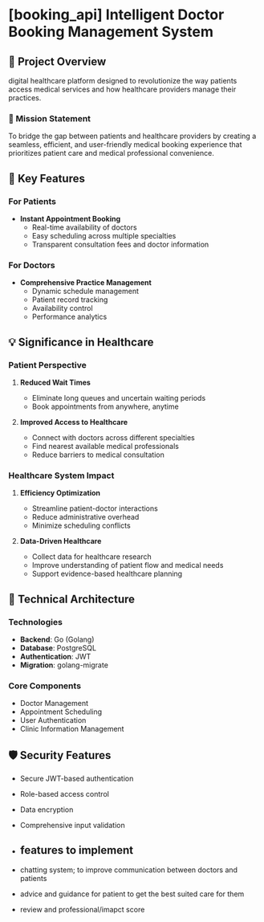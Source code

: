 
# [booking_api] Intelligent Doctor Booking Management System

## 🏥 Project Overview
digital healthcare platform designed to revolutionize the way patients access medical services and how healthcare providers manage their practices.

### 🌟 Mission Statement

To bridge the gap between patients and healthcare providers by creating a seamless, efficient, and user-friendly medical booking experience that prioritizes patient care and medical professional convenience.

## 🚀 Key Features

### For Patients
- **Instant Appointment Booking**
  - Real-time availability of doctors
  - Easy scheduling across multiple specialties
  - Transparent consultation fees and doctor information

### For Doctors
- **Comprehensive Practice Management**
  - Dynamic schedule management
  - Patient record tracking
  - Availability control
  - Performance analytics

## 💡 Significance in Healthcare

### Patient Perspective
1. **Reduced Wait Times**
   - Eliminate long queues and uncertain waiting periods
   - Book appointments from anywhere, anytime

2. **Improved Access to Healthcare**
   - Connect with doctors across different specialties
   - Find nearest available medical professionals
   - Reduce barriers to medical consultation

### Healthcare System Impact
1. **Efficiency Optimization**
   - Streamline patient-doctor interactions
   - Reduce administrative overhead
   - Minimize scheduling conflicts

2. **Data-Driven Healthcare**
   - Collect data for healthcare research
   - Improve understanding of patient flow and medical needs
   - Support evidence-based healthcare planning

## 🔧 Technical Architecture

### Technologies
- **Backend**: Go (Golang)
- **Database**: PostgreSQL
- **Authentication**: JWT
- **Migration**: golang-migrate

### Core Components
- Doctor Management
- Appointment Scheduling
- User Authentication
- Clinic Information Management

## 🛡️ Security Features
- Secure JWT-based authentication
- Role-based access control
- Data encryption
- Comprehensive input validation

- ## features to implement
- chatting system; to improve communication between doctors and patients
- advice and guidance for patient to get the best suited care for them
- review and professional/imapct score
